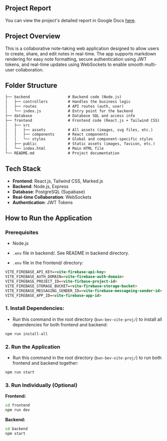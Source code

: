 ## Project Report

You can view the project's detailed report in Google Docs [here](https://docs.google.com/document/d/11rplxgnQL0naLAn9VyG4lKZTYkgSOLiQvS0O6OvDBUM/edit?usp=sharing).

## Project Overview

This is a collaborative note-taking web application designed to allow users to create, share, and edit notes in real-time. The app supports markdown rendering for easy note formatting, secure authentication using JWT tokens, and real-time updates using WebSockets to enable smooth multi-user collaboration. 

## Folder Structure

```markdown
├── backend                 # Backend code (Node.js)
│   ├── controllers         # Handles the business logic
│   ├── routes              # API routes (auth, user)
│   └── index.js            # Entry point for the backend
├── database                # Database SQL and access info
├── frontend                # Frontend code (React.js + Tailwind CSS)
│   ├── src
│   │   ├── assets          # All assets (images, svg files, etc.)
│   │   ├── components      # React components
│   │   └── styles          # Global and component-specific styles
│   ├── public              # Static assets (images, favicon, etc.)
│   └── index.html          # Main HTML file
└── README.md               # Project documentation
```

## Tech Stack

- **Frontend**: React.js, Tailwind CSS, Marked.js
- **Backend**: Node.js, Express
- **Database**: PostgreSQL (Supabase)
- **Real-time Collaboration**: WebSockets
- **Authentication**: JWT Tokens

## How to Run the Application

### Prerequisites

- Node.js

- `.env` file in backend/. See README in backend directory.

- `.env` file in the frontend/ directory:

```markdown
VITE_FIREBASE_API_KEY=<vite-firebase-api-key>
VITE_FIREBASE_AUTH_DOMAIN=<vite-firebase-auth-domain>
VITE_FIREBASE_PROJECT_ID=<vite-firbase-project-id>
VITE_FIREBASE_STORAGE_BUCKET=<vite-firebase-storage-bucket>
VITE_FIREBASE_MESSAGING_SENDER_ID=<vite-firebase-messageing-sender-id>
VITE_FIREBASE_APP_ID=<vite-firebase-app-id>
```

### 1. Install Dependencies:

- Run this command in the root directory (`bun-bev-vite-proj/`) to install all dependencies for both frontend and backend:

```bash
npm run install-all
```

### 2. Run the Application

- Run this command in the root directory (`bun-bev-vite-proj/`) to run both frontend and backend together:

```bash
npm run start
```

### 3. Run Individually (Optional)

**Frontend:**

```bash
cd frontend
npm run dev
```

**Backend:**

```bash
cd backend
npm start
```